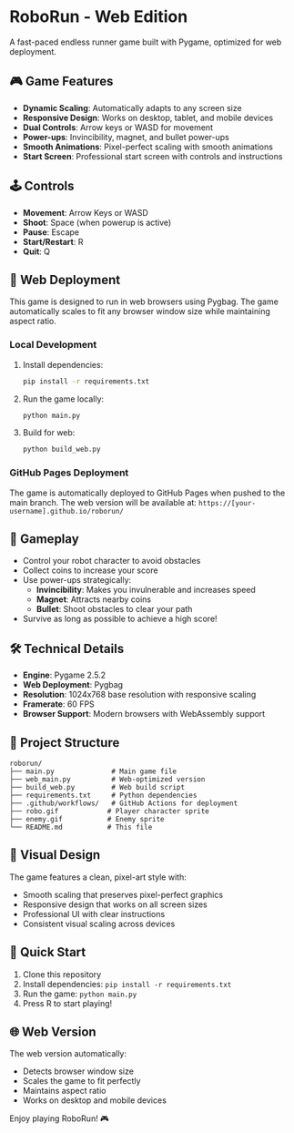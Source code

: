 # RoboRun - Web Edition

A fast-paced endless runner game built with Pygame, optimized for web deployment.

## 🎮 Game Features

- **Dynamic Scaling**: Automatically adapts to any screen size
- **Responsive Design**: Works on desktop, tablet, and mobile devices
- **Dual Controls**: Arrow keys or WASD for movement
- **Power-ups**: Invincibility, magnet, and bullet power-ups
- **Smooth Animations**: Pixel-perfect scaling with smooth animations
- **Start Screen**: Professional start screen with controls and instructions

## 🕹️ Controls

- **Movement**: Arrow Keys or WASD
- **Shoot**: Space (when powerup is active)
- **Pause**: Escape
- **Start/Restart**: R
- **Quit**: Q

## 🚀 Web Deployment

This game is designed to run in web browsers using Pygbag. The game automatically scales to fit any browser window size while maintaining aspect ratio.

### Local Development

1. Install dependencies:
   ```bash
   pip install -r requirements.txt
   ```

2. Run the game locally:
   ```bash
   python main.py
   ```

3. Build for web:
   ```bash
   python build_web.py
   ```

### GitHub Pages Deployment

The game is automatically deployed to GitHub Pages when pushed to the main branch. The web version will be available at:
`https://[your-username].github.io/roborun/`

## 🎯 Gameplay

- Control your robot character to avoid obstacles
- Collect coins to increase your score
- Use power-ups strategically:
  - **Invincibility**: Makes you invulnerable and increases speed
  - **Magnet**: Attracts nearby coins
  - **Bullet**: Shoot obstacles to clear your path
- Survive as long as possible to achieve a high score!

## 🛠️ Technical Details

- **Engine**: Pygame 2.5.2
- **Web Deployment**: Pygbag
- **Resolution**: 1024x768 base resolution with responsive scaling
- **Framerate**: 60 FPS
- **Browser Support**: Modern browsers with WebAssembly support

## 📁 Project Structure

```
roborun/
├── main.py              # Main game file
├── web_main.py          # Web-optimized version
├── build_web.py         # Web build script
├── requirements.txt     # Python dependencies
├── .github/workflows/   # GitHub Actions for deployment
├── robo.gif            # Player character sprite
├── enemy.gif           # Enemy sprite
└── README.md           # This file
```

## 🎨 Visual Design

The game features a clean, pixel-art style with:
- Smooth scaling that preserves pixel-perfect graphics
- Responsive design that works on all screen sizes
- Professional UI with clear instructions
- Consistent visual scaling across devices

## 🚀 Quick Start

1. Clone this repository
2. Install dependencies: `pip install -r requirements.txt`
3. Run the game: `python main.py`
4. Press R to start playing!

## 🌐 Web Version

The web version automatically:
- Detects browser window size
- Scales the game to fit perfectly
- Maintains aspect ratio
- Works on desktop and mobile devices

Enjoy playing RoboRun! 🎮
